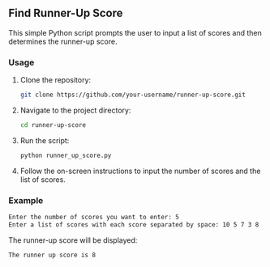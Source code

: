 ## Find Runner-Up Score

This simple Python script prompts the user to input a list of scores and then determines the runner-up score.

### Usage

1. Clone the repository:

   ```bash
   git clone https://github.com/your-username/runner-up-score.git
   ```

2. Navigate to the project directory:

   ```bash
   cd runner-up-score
   ```

3. Run the script:

   ```bash
   python runner_up_score.py
   ```

4. Follow the on-screen instructions to input the number of scores and the list of scores.

### Example

```bash
Enter the number of scores you want to enter: 5
Enter a list of scores with each score separated by space: 10 5 7 3 8
```

The runner-up score will be displayed:

```bash
The runner up score is 8
```
